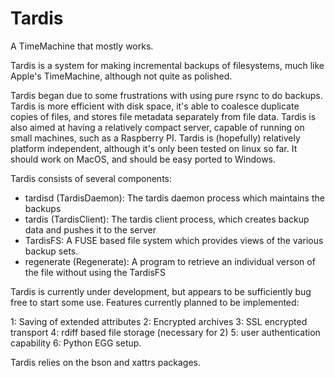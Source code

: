 Tardis
======

A TimeMachine that mostly works.

Tardis is a system for making incremental backups of filesystems, much like Apple's TimeMachine,
although not quite as polished.

Tardis began due to some frustrations with using pure rsync to do backups.  Tardis is more efficient with disk space,
it's able to coalesce duplicate copies of files, and stores file metadata separately from file data.  Tardis is also aimed
at having a relatively compact server, capable of running on small machines, such as a Raspberry PI.  Tardis is (hopefully)
relatively platform independent, although it's only been tested on linux so far.  It should work on MacOS, and should be
easy ported to Windows.

Tardis consists of several components:
* tardisd (TardisDaemon): The tardis daemon process which maintains the backups
* tardis  (TardisClient): The tardis client process, which creates backup data and pushes it to the server
* TardisFS: A FUSE based file system which provides views of the various backup sets.
* regenerate (Regenerate): A program to retrieve an individual verson of the file without using the TardisFS

Tardis is currently under development, but appears to be sufficiently bug free to start some use.
Features currently planned to be implemented:

1: Saving of extended attributes
2: Encrypted archives
3: SSL encrypted transport
4: rdiff based file storage (necessary for 2)
5: user authentication capability
6: Python EGG setup.

Tardis relies on the bson and xattrs packages.
